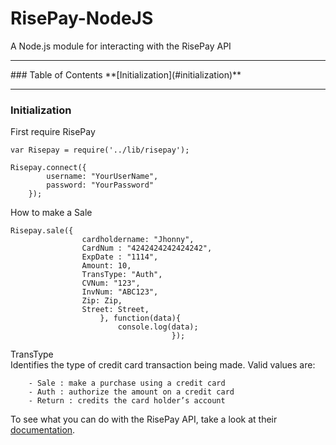 RisePay-NodeJS
==============

A Node.js module for interacting with the RisePay API

<hr>
### Table of Contents
**[Initialization](#initialization)** 
<hr>

### Initialization
First require RisePay

	
	var Risepay = require('../lib/risepay');

	Risepay.connect({
			username: "YourUserName",
			password: "YourPassword" 
		});

How to make a Sale
	
	Risepay.sale({
					cardholdername: "Jhonny",
					CardNum : "4242424242424242",
					ExpDate : "1114",
					Amount: 10,
					TransType: "Auth",
					CVNum: "123",
					InvNum: "ABC123",
					Zip: Zip,
					Street: Street,
						}, function(data){
							console.log(data);
										});		

TransType				
	Identifies the type of credit card transaction being made. Valid values are:
	
		- Sale : make a purchase using a credit card
		- Auth : authorize the amount on a credit card
		- Return : credits the card holder’s account

	
To see what you can do with the RisePay API, take a look at their [documentation](https://gateway1.risepay.com/vt/nethelp/default.htm?turl=Documents%2Fsoapimplementation.htm).


